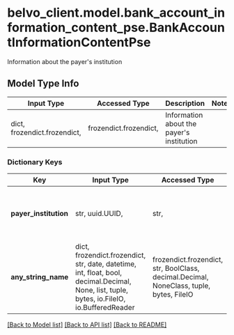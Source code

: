 # belvo_client.model.bank_account_information_content_pse.BankAccountInformationContentPse

Information about the payer's institution

## Model Type Info
Input Type | Accessed Type | Description | Notes
------------ | ------------- | ------------- | -------------
dict, frozendict.frozendict,  | frozendict.frozendict,  | Information about the payer&#x27;s institution | 

### Dictionary Keys
Key | Input Type | Accessed Type | Description | Notes
------------ | ------------- | ------------- | ------------- | -------------
**payer_institution** | str, uuid.UUID,  | str,  | Belvo&#x27;s unique identifier for the payer’s institution. | [optional] value must be a uuid
**any_string_name** | dict, frozendict.frozendict, str, date, datetime, int, float, bool, decimal.Decimal, None, list, tuple, bytes, io.FileIO, io.BufferedReader | frozendict.frozendict, str, BoolClass, decimal.Decimal, NoneClass, tuple, bytes, FileIO | any string name can be used but the value must be the correct type | [optional]

[[Back to Model list]](../../README.md#documentation-for-models) [[Back to API list]](../../README.md#documentation-for-api-endpoints) [[Back to README]](../../README.md)

